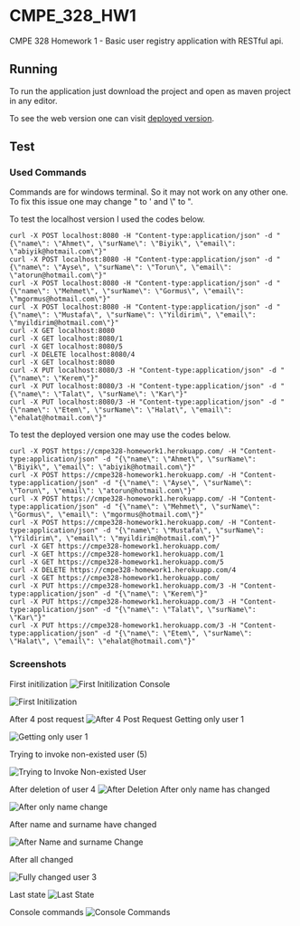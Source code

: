 # CMPE_328_HW1
CMPE 328 Homework 1 - Basic user registry application with RESTful api.
## Running
To run the application just download the project and open as maven project in any editor.

To see the web version one can visit [deployed version](https://cmpe328-homework1.herokuapp.com/).
## Test
### Used Commands
Commands are for windows terminal. So it may not work on any other one. To fix this issue one may change " to ' and \\" to ".

To test the localhost version I used the codes below.
```
curl -X POST localhost:8080 -H "Content-type:application/json" -d "{\"name\": \"Ahmet\", \"surName\": \"Biyik\", \"email\": \"abiyik@hotmail.com\"}"
curl -X POST localhost:8080 -H "Content-type:application/json" -d "{\"name\": \"Ayse\", \"surName\": \"Torun\", \"email\": \"atorun@hotmail.com\"}"
curl -X POST localhost:8080 -H "Content-type:application/json" -d "{\"name\": \"Mehmet\", \"surName\": \"Gormus\", \"email\": \"mgormus@hotmail.com\"}"
curl -X POST localhost:8080 -H "Content-type:application/json" -d "{\"name\": \"Mustafa\", \"surName\": \"Yildirim\", \"email\": \"myildirim@hotmail.com\"}"
curl -X GET localhost:8080
curl -X GET localhost:8080/1
curl -X GET localhost:8080/5
curl -X DELETE localhost:8080/4
curl -X GET localhost:8080
curl -X PUT localhost:8080/3 -H "Content-type:application/json" -d "{\"name\": \"Kerem\"}"
curl -X PUT localhost:8080/3 -H "Content-type:application/json" -d "{\"name\": \"Talat\", \"surName\": \"Kar\"}"
curl -X PUT localhost:8080/3 -H "Content-type:application/json" -d "{\"name\": \"Etem\", \"surName\": \"Halat\", \"email\": \"ehalat@hotmail.com\"}"
```

To test the deployed version one may use the codes below.
```
curl -X POST https://cmpe328-homework1.herokuapp.com/ -H "Content-type:application/json" -d "{\"name\": \"Ahmet\", \"surName\": \"Biyik\", \"email\": \"abiyik@hotmail.com\"}"
curl -X POST https://cmpe328-homework1.herokuapp.com/ -H "Content-type:application/json" -d "{\"name\": \"Ayse\", \"surName\": \"Torun\", \"email\": \"atorun@hotmail.com\"}"
curl -X POST https://cmpe328-homework1.herokuapp.com/ -H "Content-type:application/json" -d "{\"name\": \"Mehmet\", \"surName\": \"Gormus\", \"email\": \"mgormus@hotmail.com\"}"
curl -X POST https://cmpe328-homework1.herokuapp.com/ -H "Content-type:application/json" -d "{\"name\": \"Mustafa\", \"surName\": \"Yildirim\", \"email\": \"myildirim@hotmail.com\"}"
curl -X GET https://cmpe328-homework1.herokuapp.com/
curl -X GET https://cmpe328-homework1.herokuapp.com/1
curl -X GET https://cmpe328-homework1.herokuapp.com/5
curl -X DELETE https://cmpe328-homework1.herokuapp.com/4
curl -X GET https://cmpe328-homework1.herokuapp.com/
curl -X PUT https://cmpe328-homework1.herokuapp.com/3 -H "Content-type:application/json" -d "{\"name\": \"Kerem\"}"
curl -X PUT https://cmpe328-homework1.herokuapp.com/3 -H "Content-type:application/json" -d "{\"name\": \"Talat\", \"surName\": \"Kar\"}"
curl -X PUT https://cmpe328-homework1.herokuapp.com/3 -H "Content-type:application/json" -d "{\"name\": \"Etem\", \"surName\": \"Halat\", \"email\": \"ehalat@hotmail.com\"}"
```
### Screenshots
First initilization
![First Initilization Console](https://user-images.githubusercontent.com/40427109/111711688-5687ab80-885d-11eb-831b-114142bf03df.png)

![First Initilization](https://user-images.githubusercontent.com/40427109/111711741-715a2000-885d-11eb-96f4-b75d979e9f5b.png)

After 4 post request
![After 4 Post Request](https://user-images.githubusercontent.com/40427109/111711922-baaa6f80-885d-11eb-8a2b-d0251445329f.png)
Getting only user 1

![Getting only user 1](https://user-images.githubusercontent.com/40427109/111711968-d44bb700-885d-11eb-835b-75f8b1198daf.png)

Trying to invoke non-existed user (5)

![Trying to Invoke Non-existed User](https://user-images.githubusercontent.com/40427109/111712063-fb09ed80-885d-11eb-81d9-49534a98cb8c.png)

After deletion of user 4
![After Deletion](https://user-images.githubusercontent.com/40427109/111712402-9c913f00-885e-11eb-8db2-8f9b18ad9803.png)
After only name has changed

![After only name change](https://user-images.githubusercontent.com/40427109/111712494-ca768380-885e-11eb-9eb4-1c53813401e3.png)

After name and surname have changed

![After Name and surname Change](https://user-images.githubusercontent.com/40427109/111712560-eaa64280-885e-11eb-942d-d17bd48a9789.png)

After all changed

![Fully changed user 3](https://user-images.githubusercontent.com/40427109/111712733-47a1f880-885f-11eb-9846-64287556c211.png)

Last state
![Last State](https://user-images.githubusercontent.com/40427109/111712777-60aaa980-885f-11eb-8afb-cba654fdab23.png)

Console commands
![Console Commands](https://user-images.githubusercontent.com/40427109/111712818-78822d80-885f-11eb-8f95-3dad377a2d65.png)
